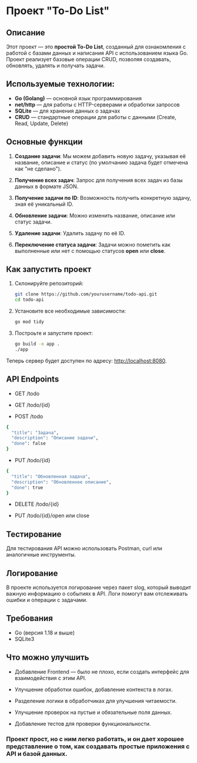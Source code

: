 # Проект "To-Do List"

## Описание
Этот проект — это **простой To-Do List**, созданный для ознакомления с работой с базами данных и написания API с использованием языка Go. Проект реализует базовые операции CRUD, позволяя создавать, обновлять, удалять и получать задачи.

## Используемые технологии:
- **Go (Golang)** — основной язык программирования
- **net/http** — для работы с HTTP-серверами и обработки запросов
- **SQLite** — для хранения данных о задачах
- **CRUD** — стандартные операции для работы с данными (Create, Read, Update, Delete)

## Основные функции

1. **Создание задачи**: Мы можем добавить новую задачу, указывая её название, описание и статус (по умолчанию задача будет отмечена как "не сделано").

2. **Получение всех задач**: Запрос для получения всех задач из базы данных в формате JSON.

3. **Получение задачи по ID**: Возможность получить конкретную задачу, зная её уникальный ID.

4. **Обновление задачи**: Можно изменить название, описание или статус задачи.

5. **Удаление задачи**: Удалить задачу по её ID.

6. **Переключение статуса задачи**: Задачи можно пометить как выполненные или нет с помощью статусов **open** или **close**.

## Как запустить проект

1. Склонируйте репозиторий:
    ```bash
    git clone https://github.com/yourusername/todo-api.git
    cd todo-api
    ```

2. Установите все необходимые зависимости:
    ```bash
    go mod tidy
    ```

3. Построьте и запустите проект:
    ```bash
    go build -o app .
    ./app
    ```

Теперь сервер будет доступен по адресу: [http://localhost:8080](http://localhost:8080).


## API Endpoints
- GET /todo

- GET /todo/{id}

- POST /todo
```bash 
{
  "title": "Задача",
  "description": "Описание задачи",
  "done": false
}
```
- PUT /todo/{id}
```bash 
{
  "title": "Обновленная задача",
  "description": "Обновленное описание",
  "done": true
}
```
- DELETE /todo/{id}

- PUT /todo/{id}/open или close


## Тестирование

Для тестирования API можно использовать Postman, curl или аналогичные инструменты.

## Логирование

В проекте используется логирование через пакет slog, который выводит важную информацию о событиях в API. Логи помогут вам отслеживать ошибки и операции с задачами.

## Требования
- Go (версия 1.18 и выше)
- SQLite3

## Что можно улучшить 
- Добавление Frontend — было не плохо, если создать интерфейс для взаимодействия с этим API.

- Улучшение обработки ошибок, добавление контекста в логах.

- Разделение логики в обработчиках для улучшения читаемости.

- Улучшение проверок на пустые и обязательные поля данных.

- Добавление тестов для проверки функциональности.

### Проект прост, но с ним легко работать, и он дает хорошее представление о том, как создавать простые приложения с API и базой данных.
